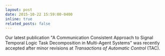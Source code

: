 ```yaml
---
layout: post
date: 2015-10-22 15:59:00-0400
inline: true
related_posts: false
---
```


Our latest publication "A Communication Consistent Approach to Signal Temporal Logic Task Decomposition in Multi-Agent Systems" was recently accepted after minor revisions at *Transactions of Automatic Control* (TAC). 

